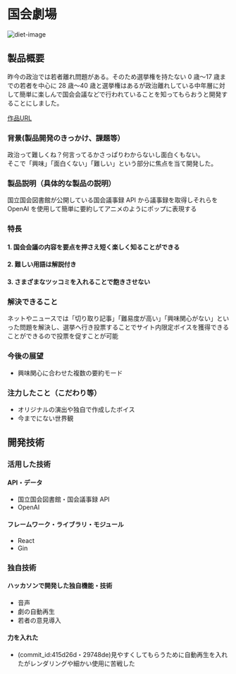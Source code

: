 # 国会劇場

![diet-image](https://github.com/user-attachments/assets/a18de557-85f2-4c95-bfb9-945a00e6796c)

## 製品概要

昨今の政治では若者離れ問題がある。そのため選挙権を持たない 0 歳〜17 歳までの若者を中心に 28 歳〜40 歳と選挙権はあるが政治離れしている中年層に対して簡単に楽しんで国会会議などで行われていることを知ってもらおうと開発することにしました。

[作品URL](https://jp-diet-theater.noonyuu.com/agenda)

### 背景(製品開発のきっかけ、課題等）

政治って難しくね？何言ってるかさっぱりわからないし面白くもない。<br>
そこで「興味」「面白くない」「難しい」という部分に焦点を当て開発した。<br>

### 製品説明（具体的な製品の説明）

国立国会図書館が公開している国会議事録 API から議事録を取得しそれらを OpenAI を使用して簡単に要約してアニメのようにポップに表現する

### 特長

#### 1. 国会会議の内容を要点を押さえ短く楽しく知ることができる

#### 2. 難しい用語は解説付き

#### 3. さまざまなツッコミを入れることで飽きさせない

### 解決できること

ネットやニュースでは「切り取り記事」「難易度が高い」「興味関心がない」といった問題を解決し、選挙へ行き投票することでサイト内限定ボイスを獲得できることができるので投票を促すことが可能

### 今後の展望

- 興味関心に合わせた複数の要約モード

### 注力したこと（こだわり等）

- オリジナルの演出や独自で作成したボイス
- 今までにない世界観

## 開発技術

### 活用した技術

#### API・データ

- 国立国会図書館・国会議事録 API
- OpenAI

#### フレームワーク・ライブラリ・モジュール

- React
- Gin
<!--

#### デバイス

-
- -->

### 独自技術

#### ハッカソンで開発した独自機能・技術

- 音声
- 劇の自動再生
- 若者の意見導入
<!-- * 独自で開発したものの内容をこちらに記載してください

* 特に力を入れた部分をファイルリンク、または commit_id を記載してください。 -->

#### 力を入れた

- (commit_id:415d26d・29748de)見やすくしてもらうために自動再生を入れたがレンダリングや細かい使用に苦戦した

